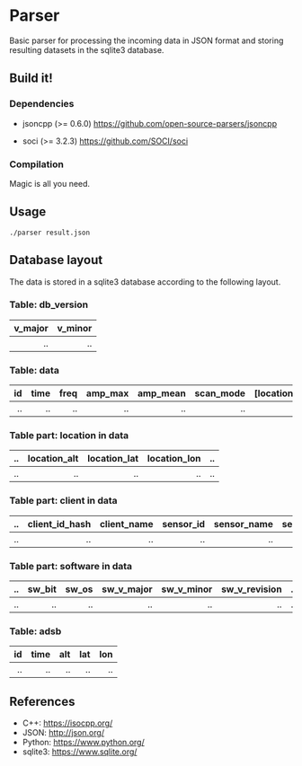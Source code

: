 # Parser

Basic parser for processing the incoming data in JSON format and storing
resulting datasets in the sqlite3 database.


## Build it!


### Dependencies

* jsoncpp (>= 0.6.0)
  https://github.com/open-source-parsers/jsoncpp

* soci (>= 3.2.3)
  https://github.com/SOCI/soci


### Compilation

  Magic is all you need.

## Usage

```Shell
./parser result.json
```


## Database layout

The data is stored in a sqlite3 database according to the following layout.


### Table: db_version

| v_major | v_minor |
|--------:|--------:|
|      .. |      .. |


### Table: data

| id | time | freq | amp_max | amp_mean | scan_mode | [location] | [client] | [software] |
|---:|-----:|-----:|--------:|---------:|----------:|-----------:|---------:|-----------:|
| .. |   .. |   .. |      .. |       .. |        .. |         .. |       .. |         .. |


### Table part: location in data

| .. | location_alt | location_lat | location_lon | .. |
|---:|-------------:|-------------:|-------------:|---:|
| .. |           .. |           .. |           .. | .. |


### Table part: client in data

| .. | client_id_hash | client_name | sensor_id | sensor_name | sensor_antenna | sensor_ppm | wu | url | .. |
|---:|---------------:|------------:|----------:|------------:|---------------:|-----------:|---:|----:|---:|
| .. |             .. |          .. |        .. |          .. |             .. |         .. | .. |  .. | .. |


### Table part: software in data

| .. | sw_bit | sw_os | sw_v_major | sw_v_minor | sw_v_revision | .. |
|---:|-------:|------:|-----------:|-----------:|--------------:|---:|
| .. |     .. |    .. |         .. |         .. |            .. | .. |


### Table: adsb

| id | time | alt | lat | lon |
|---:|-----:|----:|----:|----:|
| .. |   .. |  .. |  .. |  .. |


## References

* C++: https://isocpp.org/
* JSON: http://json.org/
* Python: https://www.python.org/
* sqlite3: https://www.sqlite.org/

